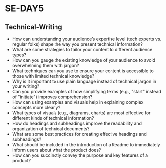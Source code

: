 # SE-DAY5

## Technical-Writing

- How can understanding your audience’s expertise level (tech experts vs. regular folks) shape the way you present technical information?
- What are some strategies to tailor your content to different audience types?
- How can you gauge the existing knowledge of your audience to avoid overwhelming them with jargon?
- What techniques can you use to ensure your content is accessible to those with limited technical knowledge?
- Why is it important to use plain language instead of technical jargon in your writing?
- Can you provide examples of how simplifying terms (e.g., "start" instead of "initiate") improves comprehension?
- How can using examples and visuals help in explaining complex concepts more clearly?
- What types of visuals (e.g., diagrams, charts) are most effective for different kinds of technical information?
- How do headings and subheadings improve the readability and organization of technical documents?
- What are some best practices for creating effective headings and subheadings?
- What should be included in the introduction of a Readme to immediately inform users about what the product does?
- How can you succinctly convey the purpose and key features of a product?
